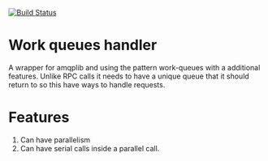[![Build
Status](https://travis-ci.org/gideonairex/work-queues-handler.svg?branch=master)](https://travis-ci.org/gideonairex/work-queues-handler)
# Work queues handler
A wrapper for amqplib and using the pattern work-queues with a
additional features. Unlike RPC calls it needs to have a unique queue
that it should return to so this have ways to handle requests.

# Features
1. Can have parallelism
2. Can have serial calls inside a parallel call.
